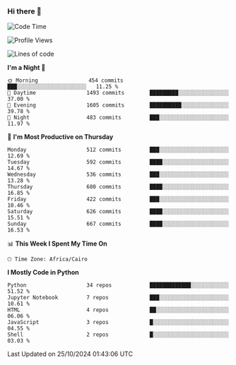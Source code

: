 ### Hi there 👋

<!--
**AMR-KELEG/AMR-KELEG** is a ✨ _special_ ✨ repository because its `README.md` (this file) appears on your GitHub profile.

Here are some ideas to get you started:

- 🔭 I’m currently working on ...
- 🌱 I’m currently learning ...
- 👯 I’m looking to collaborate on ...
- 🤔 I’m looking for help with ...
- 💬 Ask me about ...
- 📫 How to reach me: ...
- 😄 Pronouns: ...
- ⚡ Fun fact: ...
-->

<!--START_SECTION:waka-->
![Code Time](http://img.shields.io/badge/Code%20Time-0%20secs-blue)

![Profile Views](http://img.shields.io/badge/Profile%20Views-0-blue)

![Lines of code](https://img.shields.io/badge/From%20Hello%20World%20I%27ve%20Written-24.1%20million%20lines%20of%20code-blue)

**I'm a Night 🦉** 

```text
🌞 Morning                454 commits         ███░░░░░░░░░░░░░░░░░░░░░░   11.25 % 
🌆 Daytime                1493 commits        █████████░░░░░░░░░░░░░░░░   37.00 % 
🌃 Evening                1605 commits        ██████████░░░░░░░░░░░░░░░   39.78 % 
🌙 Night                  483 commits         ███░░░░░░░░░░░░░░░░░░░░░░   11.97 % 
```
📅 **I'm Most Productive on Thursday** 

```text
Monday                   512 commits         ███░░░░░░░░░░░░░░░░░░░░░░   12.69 % 
Tuesday                  592 commits         ████░░░░░░░░░░░░░░░░░░░░░   14.67 % 
Wednesday                536 commits         ███░░░░░░░░░░░░░░░░░░░░░░   13.28 % 
Thursday                 680 commits         ████░░░░░░░░░░░░░░░░░░░░░   16.85 % 
Friday                   422 commits         ███░░░░░░░░░░░░░░░░░░░░░░   10.46 % 
Saturday                 626 commits         ████░░░░░░░░░░░░░░░░░░░░░   15.51 % 
Sunday                   667 commits         ████░░░░░░░░░░░░░░░░░░░░░   16.53 % 
```


📊 **This Week I Spent My Time On** 

```text
🕑︎ Time Zone: Africa/Cairo
```

**I Mostly Code in Python** 

```text
Python                   34 repos            █████████████░░░░░░░░░░░░   51.52 % 
Jupyter Notebook         7 repos             ███░░░░░░░░░░░░░░░░░░░░░░   10.61 % 
HTML                     4 repos             ██░░░░░░░░░░░░░░░░░░░░░░░   06.06 % 
JavaScript               3 repos             █░░░░░░░░░░░░░░░░░░░░░░░░   04.55 % 
Shell                    2 repos             █░░░░░░░░░░░░░░░░░░░░░░░░   03.03 % 
```




 Last Updated on 25/10/2024 01:43:06 UTC
<!--END_SECTION:waka-->

